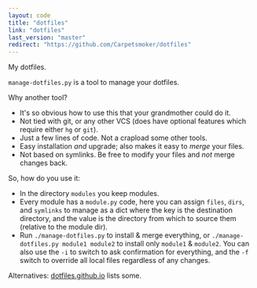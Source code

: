 ```yaml
---
layout: code
title: "dotfiles"
link: "dotfiles"
last_version: "master"
redirect: "https://github.com/Carpetsmoker/dotfiles"
---
```


My dotfiles.

`manage-dotfiles.py` is a tool to manage your dotfiles.

Why another tool?

- It's so obvious how to use this that your grandmother could do it.
- Not tied with git, or any other VCS (does have optional features which require
  either `hg` or `git`).
- Just a few lines of code. Not a crapload some other tools.
- Easy installation *and* upgrade; also makes it easy to *merge* your files.
- Not based on symlinks. Be free to modify your files and *not* merge changes back.

So, how do you use it:

- In the directory `modules` you keep modules.
- Every module has a `module.py` code, here you can assign `files`, `dirs`, and
  `symlinks` to manage as a dict where the key is the destination directory, and
  the value is the directory from which to source them (relative to the module
  dir).
- Run `./manage-dotfiles.py` to install & merge everything, or
  `./manage-dotfiles.py module1 module2` to install only `module1` & `module2`.
  You can also use the `-i` to switch to ask confirmation for everything, and
  the `-f` switch to override all local files regardless of any changes.

Alternatives: [dotfiles.github.io](http://dotfiles.github.io/) lists some.

